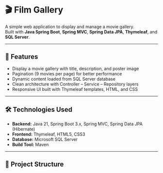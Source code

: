 # 🎬 Film Gallery

A simple web application to display and manage a movie gallery.  
Built with **Java Spring Boot**, **Spring MVC**, **Spring Data JPA**, **Thymeleaf**, and **SQL Server**.

---

## 🚀 Features

- Display a movie gallery with title, description, and poster image  
- Pagination (9 movies per page) for better performance  
- Dynamic content loaded from SQL Server database  
- Clean architecture with Controller – Service – Repository layers  
- Responsive UI built with Thymeleaf templates, HTML, and CSS  

---

## 🛠️ Technologies Used

- **Backend:** Java 21, Spring Boot 3.x, Spring MVC, Spring Data JPA (Hibernate)  
- **Frontend:** Thymeleaf, HTML5, CSS3  
- **Database:** Microsoft SQL Server  
- **Build Tool:** Maven  

---

## 📂 Project Structure

